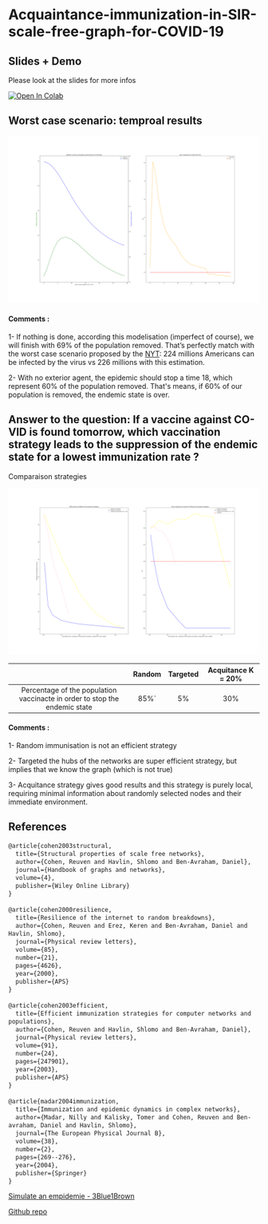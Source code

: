 # Acquaintance-immunization-in-SIR-scale-free-graph-for-COVID-19

## Slides + Demo

Please look at the slides for more infos

[![Open In Colab](https://colab.research.google.com/assets/colab-badge.svg)](https://colab.research.google.com/github/AdrienBenamira/Acquaintance-immunization-in-SIR-scale-free-graph-for-COVID-19/blob/master/demo_online.ipynb)

## Worst case scenario: temproal results

![img1](https://github.com/AdrienBenamira/Acquaintance-immunization-in-SIR-scale-free-graph-for-COVID-19/blob/master/img/Epidemic%20curve%20over%20time%20if%20nothing%20happens.png)

#### Comments : 

1- If nothing is done, according this modelisation (imperfect of course), we will finish  with 69% of the population removed. That’s perfectly match with the worst case scenario proposed by the [NYT](https://www.nytimes.com/2020/03/13/us/coronavirus-deaths-estimate.html): 224 millions Americans can be infected by the virus vs 226 millions with this estimation.

2- With no exterior agent, the epidemic should stop a time 18, which represent 60% of the population removed. That's means, if 60% of our population is removed, the endemic state is over.



## Answer to the question: If a vaccine against CO-VID is found tomorrow, which vaccination strategy leads to the suppression of the endemic state for a lowest immunization rate ?

Comparaison strategies

![img1](https://github.com/AdrienBenamira/Acquaintance-immunization-in-SIR-scale-free-graph-for-COVID-19/blob/master/img/plot%20final%20comparaison%20strategy.png)


|                                                                                    | Random | Targeted |  Acquitance K = 20% |
|:----------------------------------------------------------------------------------:|:------:|:--------:|:-------------------:|
| Percentage of the population  vaccinacte in order to stop the endemic state |  85%`  |    5%    |         30%         |


#### Comments : 

1- Random immunisation is not an efficient strategy

2- Targeted the hubs of the networks are super efficient strategy, but implies that we know the graph (which is not true)

3- Acquitance strategy gives good results and this strategy is purely local, requiring minimal information about randomly selected nodes and their immediate environment.

## References

```
@article{cohen2003structural,
  title={Structural properties of scale free networks},
  author={Cohen, Reuven and Havlin, Shlomo and Ben-Avraham, Daniel},
  journal={Handbook of graphs and networks},
  volume={4},
  publisher={Wiley Online Library}
}

@article{cohen2000resilience,
  title={Resilience of the internet to random breakdowns},
  author={Cohen, Reuven and Erez, Keren and Ben-Avraham, Daniel and Havlin, Shlomo},
  journal={Physical review letters},
  volume={85},
  number={21},
  pages={4626},
  year={2000},
  publisher={APS}
}

@article{cohen2003efficient,
  title={Efficient immunization strategies for computer networks and populations},
  author={Cohen, Reuven and Havlin, Shlomo and Ben-Avraham, Daniel},
  journal={Physical review letters},
  volume={91},
  number={24},
  pages={247901},
  year={2003},
  publisher={APS}
}

@article{madar2004immunization,
  title={Immunization and epidemic dynamics in complex networks},
  author={Madar, Nilly and Kalisky, Tomer and Cohen, Reuven and Ben-avraham, Daniel and Havlin, Shlomo},
  journal={The European Physical Journal B},
  volume={38},
  number={2},
  pages={269--276},
  year={2004},
  publisher={Springer}
}

```

[Simulate an empidemie  - 3Blue1Brown](https://www.youtube.com/watch?v=gxAaO2rsdIs&t=549s)


[Github repo](https://github.com/maufadel/SIR_on_Gnutella)


